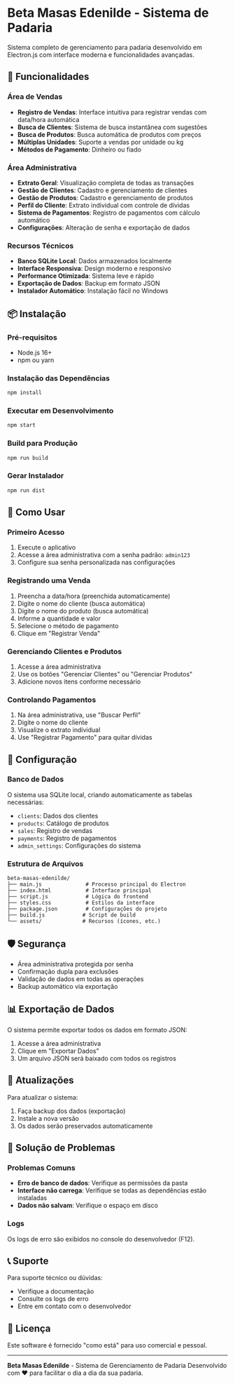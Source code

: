 # Beta Masas Edenilde - Sistema de Padaria

Sistema completo de gerenciamento para padaria desenvolvido em Electron.js com interface moderna e funcionalidades avançadas.

## 🚀 Funcionalidades

### Área de Vendas
- **Registro de Vendas**: Interface intuitiva para registrar vendas com data/hora automática
- **Busca de Clientes**: Sistema de busca instantânea com sugestões
- **Busca de Produtos**: Busca automática de produtos com preços
- **Múltiplas Unidades**: Suporte a vendas por unidade ou kg
- **Métodos de Pagamento**: Dinheiro ou fiado

### Área Administrativa
- **Extrato Geral**: Visualização completa de todas as transações
- **Gestão de Clientes**: Cadastro e gerenciamento de clientes
- **Gestão de Produtos**: Cadastro e gerenciamento de produtos
- **Perfil do Cliente**: Extrato individual com controle de dívidas
- **Sistema de Pagamentos**: Registro de pagamentos com cálculo automático
- **Configurações**: Alteração de senha e exportação de dados

### Recursos Técnicos
- **Banco SQLite Local**: Dados armazenados localmente
- **Interface Responsiva**: Design moderno e responsivo
- **Performance Otimizada**: Sistema leve e rápido
- **Exportação de Dados**: Backup em formato JSON
- **Instalador Automático**: Instalação fácil no Windows

## 📦 Instalação

### Pré-requisitos
- Node.js 16+ 
- npm ou yarn

### Instalação das Dependências
```bash
npm install
```

### Executar em Desenvolvimento
```bash
npm start
```

### Build para Produção
```bash
npm run build
```

### Gerar Instalador
```bash
npm run dist
```

## 🎯 Como Usar

### Primeiro Acesso
1. Execute o aplicativo
2. Acesse a área administrativa com a senha padrão: `admin123`
3. Configure sua senha personalizada nas configurações

### Registrando uma Venda
1. Preencha a data/hora (preenchida automaticamente)
2. Digite o nome do cliente (busca automática)
3. Digite o nome do produto (busca automática)
4. Informe a quantidade e valor
5. Selecione o método de pagamento
6. Clique em "Registrar Venda"

### Gerenciando Clientes e Produtos
1. Acesse a área administrativa
2. Use os botões "Gerenciar Clientes" ou "Gerenciar Produtos"
3. Adicione novos itens conforme necessário

### Controlando Pagamentos
1. Na área administrativa, use "Buscar Perfil"
2. Digite o nome do cliente
3. Visualize o extrato individual
4. Use "Registrar Pagamento" para quitar dívidas

## 🔧 Configuração

### Banco de Dados
O sistema usa SQLite local, criando automaticamente as tabelas necessárias:
- `clients`: Dados dos clientes
- `products`: Catálogo de produtos
- `sales`: Registro de vendas
- `payments`: Registro de pagamentos
- `admin_settings`: Configurações do sistema

### Estrutura de Arquivos
```
beta-masas-edenilde/
├── main.js              # Processo principal do Electron
├── index.html           # Interface principal
├── script.js            # Lógica do frontend
├── styles.css           # Estilos da interface
├── package.json         # Configurações do projeto
├── build.js            # Script de build
└── assets/             # Recursos (ícones, etc.)
```

## 🛡️ Segurança

- Área administrativa protegida por senha
- Confirmação dupla para exclusões
- Validação de dados em todas as operações
- Backup automático via exportação

## 📊 Exportação de Dados

O sistema permite exportar todos os dados em formato JSON:
1. Acesse a área administrativa
2. Clique em "Exportar Dados"
3. Um arquivo JSON será baixado com todos os registros

## 🔄 Atualizações

Para atualizar o sistema:
1. Faça backup dos dados (exportação)
2. Instale a nova versão
3. Os dados serão preservados automaticamente

## 🐛 Solução de Problemas

### Problemas Comuns
- **Erro de banco de dados**: Verifique as permissões da pasta
- **Interface não carrega**: Verifique se todas as dependências estão instaladas
- **Dados não salvam**: Verifique o espaço em disco

### Logs
Os logs de erro são exibidos no console do desenvolvedor (F12).

## 📞 Suporte

Para suporte técnico ou dúvidas:
- Verifique a documentação
- Consulte os logs de erro
- Entre em contato com o desenvolvedor

## 📄 Licença

Este software é fornecido "como está" para uso comercial e pessoal.

---

**Beta Masas Edenilde** - Sistema de Gerenciamento de Padaria
Desenvolvido com ❤️ para facilitar o dia a dia da sua padaria.
